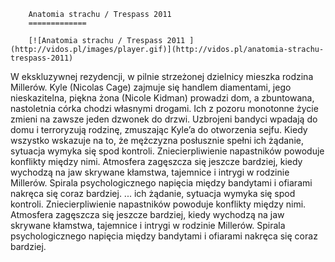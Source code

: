 
        Anatomia strachu / Trespass 2011 
        =============
        
        [![Anatomia strachu / Trespass 2011 ](http://vidos.pl/images/player.gif)](http://vidos.pl/anatomia-strachu-trespass-2011)
        
        
 W ekskluzywnej rezydencji, w pilnie strzeżonej dzielnicy mieszka rodzina Millerów. Kyle (Nicolas Cage) zajmuje się handlem diamentami, jego nieskazitelna, piękna żona (Nicole Kidman) prowadzi dom, a zbuntowana, nastoletnia córka chodzi własnymi drogami. Ich z pozoru monotonne życie zmieni na zawsze jeden dzwonek do drzwi. Uzbrojeni bandyci wpadają do domu i terroryzują rodzinę, zmuszając Kyle’a do otworzenia sejfu. Kiedy wszystko wskazuje na to, że mężczyzna posłusznie spełni ich żądanie, sytuacja wymyka się spod kontroli. Zniecierpliwienie napastników powoduje konflikty między nimi. Atmosfera zagęszcza się jeszcze bardziej, kiedy wychodzą na jaw skrywane kłamstwa, tajemnice i intrygi w rodzinie Millerów. Spirala psychologicznego napięcia między bandytami i ofiarami nakręca się coraz bardziej.  ... ich żądanie, sytuacja wymyka się spod kontroli. Zniecierpliwienie napastników powoduje konflikty między nimi. Atmosfera zagęszcza się jeszcze bardziej, kiedy wychodzą na jaw skrywane kłamstwa, tajemnice i intrygi w rodzinie Millerów. Spirala psychologicznego napięcia między bandytami i ofiarami nakręca się coraz bardziej.
    